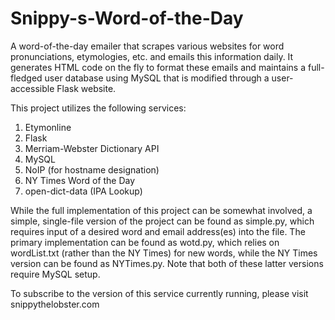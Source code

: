 # Snippy-s-Word-of-the-Day
A word-of-the-day emailer that scrapes various websites for word pronunciations, etymologies, etc. and emails this information daily. It generates HTML code on the fly to format these emails and maintains a full-fledged user database using MySQL that is modified through a user-accessible Flask website.

This project utilizes the following services:

1) Etymonline
2) Flask
3) Merriam-Webster Dictionary API
4) MySQL
5) NoIP (for hostname designation)
6) NY Times Word of the Day
7) open-dict-data (IPA Lookup)

While the full implementation of this project can be somewhat involved, a simple, single-file version of the project can be found as simple.py, which requires input of a desired word and email address(es) into the file. The primary implementation can be found as wotd.py, which relies on wordList.txt (rather than the NY Times) for new words, while the NY Times version can be found as NYTimes.py. Note that both of these latter versions require MySQL setup.

To subscribe to the version of this service currently running, please visit snippythelobster.com
